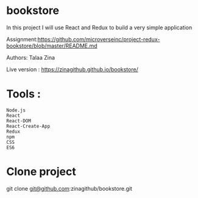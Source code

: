 # bookstore
 In this project I will use React and Redux to build a very simple application
 
 Assignment:https://github.com/microverseinc/project-redux-bookstore/blob/master/README.md
 
 Authors: Talaa Zina 
 
 Live version : https://zinagithub.github.io/bookstore/

# Tools :

    Node.js
    React
    React-DOM
    React-Create-App
    Redux
    npm
    CSS
    ES6




# Clone project
   git clone git@github.com:zinagithub/bookstore.git
